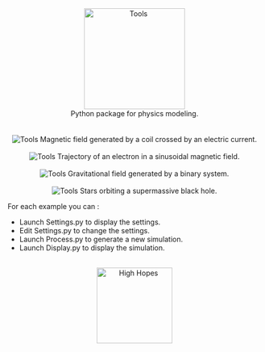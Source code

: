 <div align="center">
  <img width="200"" src="https://highhopes.fr/views/projects/tools/logo/grey.svg" alt="Tools"><br>
  Python package for physics modeling.
  <br>
  <br>
  <br>
  <img src="https://highhopes.fr/views/projects/tools/pictures/1.svg" alt="Tools">
  Magnetic field generated by a coil crossed by an electric current.
  <br>
  <br>
  <img src="https://highhopes.fr/views/projects/tools/pictures/2.svg" alt="Tools">
  Trajectory of an electron in a sinusoidal magnetic field.
  <br>
  <br>
  <img src="https://highhopes.fr/views/projects/tools/pictures/3.svg" alt="Tools">
  Gravitational field generated by a binary system.
  <br>
  <br>
  <img src="https://highhopes.fr/views/projects/tools/pictures/3.svg" alt="Tools">
  Stars orbiting a supermassive black hole.
  <br>
</div>

For each example you can :
* Launch Settings.py to display the settings.
* Edit Settings.py to change the settings.
* Launch Process.py to generate a new simulation.
* Launch Display.py to display the simulation.

<div align="center">
  <br>
  <a href="https://highhopes.fr">
    <img src="https://highhopes.fr/views/logo/grey.svg" alt="High Hopes" width="150">
  </a>
</div>
